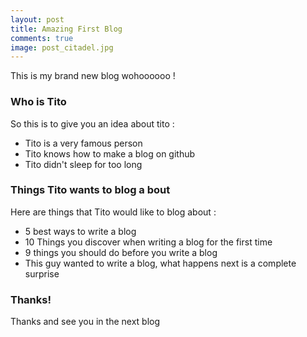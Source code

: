 ```yaml
---
layout: post
title: Amazing First Blog
comments: true
image: post_citadel.jpg
---
```


This is my brand new blog wohoooooo !

### Who is Tito

So this is to give you an idea about tito :

* Tito is a very famous person
* Tito knows how to make a blog on github
* Tito didn't sleep for too long

### Things Tito wants to blog a bout

Here are things that Tito would like to blog about :

* 5 best ways to write a blog
* 10 Things you discover when writing a blog for the first time
* 9 things you should do before you write a blog
* This guy wanted to write a blog, what happens next is a complete surprise

### Thanks!
Thanks and see you in the next blog

